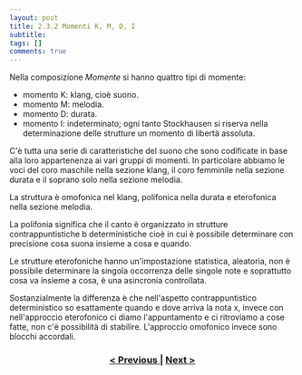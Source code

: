 ```yaml
---
layout: post
title: 2.3.2 Momenti K, M, D, I
subtitle:
tags: []
comments: true
---
```


Nella composizione _Momente_ si hanno quattro tipi di momente:

- momento K: klang, cioè suono.
- momento M: melodia.
- momento D: durata.
- momento I: indeterminato; ogni tanto Stockhausen si riserva nella determinazione delle
strutture un momento di libertà assoluta.

C'è tutta una serie di caratteristiche del suono che sono codificate in base alla loro appartenenza ai
vari gruppi di momenti. In particolare abbiamo le voci del coro maschile nella sezione klang, il coro
femminile nella sezione durata e il soprano solo nella sezione melodia.

La struttura è omofonica nel klang, polifonica nella durata e eterofonica nella sezione melodia.

La polifonia significa che il canto è organizzato in strutture contrappuntistiche b deterministiche
cioè in cui è possibile determinare con precisione cosa suona insieme a cosa e quando.

Le strutture eterofoniche hanno un'impostazione statistica, aleatoria, non è possibile determinare la
singola occorrenza delle singole note e soprattutto cosa va insieme a cosa, è una asincronia
controllata.

Sostanzialmente la differenza è che nell'aspetto contrappuntistico deterministico so esattamente
quando e dove arriva la nota x, invece con nell'approccio eterofonico ci diamo l'appuntamento e ci
ritroviamo a cose fatte, non c'è possibilità di stabilire.
L'approccio omofonico invece sono blocchi accordali.

<h3 style="text-align:center">
<a href="https://velitch.github.io/velitch/2021-11-02-02_03_01_moment_form/">< Previous </a>
|
<a href="https://velitch.github.io/velitch/2021-11-02-03_00_da_cosa_è_costituito_un_paradigma/">Next ></a>
</h3>
